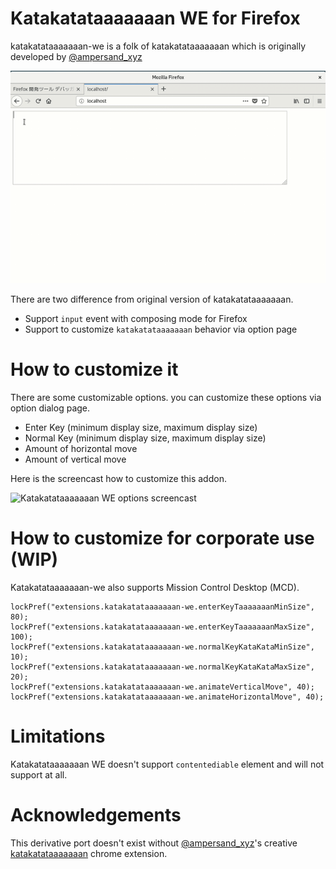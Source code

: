 # Katakatataaaaaaan WE for Firefox

katakatataaaaaaan-we is a folk of katakatataaaaaaan which is originally developed by [@ampersand_xyz](https://twitter.com/ampersand_xyz)

![Katakatataaaaaaan WE screencast](https://raw.githubusercontent.com/kenhys/katakatataaaaaaan-we/master/examples/katakatataaaaaaan-we.gif)

There are two difference from original version of katakatataaaaaaan.

* Support `input` event with composing mode for Firefox
* Support to customize `katakatataaaaaaan` behavior via option page

# How to customize it

There are some customizable options. you can customize these options via option dialog page.

* Enter Key (minimum display size, maximum display size)
* Normal Key (minimum display size, maximum display size)
* Amount of horizontal move
* Amount of vertical move

Here is the screencast how to customize this addon.

![Katakatataaaaaaan WE options screencast](https://raw.githubusercontent.com/kenhys/katakatataaaaaaan-we/master/examples/katakatataaaaaaan-we-options.gif)

# How to customize for corporate use (WIP)

Katakatataaaaaaan-we also supports Mission Control Desktop (MCD).

```
lockPref("extensions.katakatataaaaaaan-we.enterKeyTaaaaaaanMinSize", 80);
lockPref("extensions.katakatataaaaaaan-we.enterKeyTaaaaaaanMaxSize", 100);
lockPref("extensions.katakatataaaaaaan-we.normalKeyKataKataMinSize", 10);
lockPref("extensions.katakatataaaaaaan-we.normalKeyKataKataMaxSize", 20);
lockPref("extensions.katakatataaaaaaan-we.animateVerticalMove", 40);
lockPref("extensions.katakatataaaaaaan-we.animateHorizontalMove", 40);
```

# Limitations

Katakatataaaaaaan WE doesn't support `contentediable` element and will not support at all.

# Acknowledgements

This derivative port doesn't exist without [@ampersand_xyz](https://twitter.com/ampersand_xyz)'s creative [katakatataaaaaaan](https://chrome.google.com/webstore/detail/katakatataaaaaaan/piapcmegjmiehfijbnafacnpmgkjnkhp?hl=ja) chrome extension.
